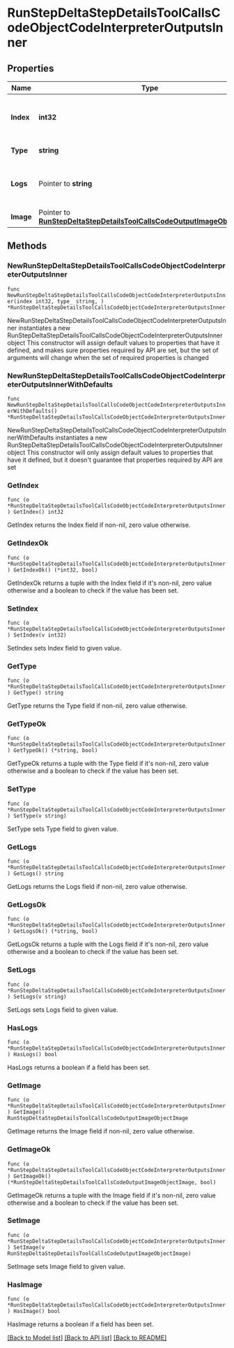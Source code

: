 # RunStepDeltaStepDetailsToolCallsCodeObjectCodeInterpreterOutputsInner

## Properties

Name | Type | Description | Notes
------------ | ------------- | ------------- | -------------
**Index** | **int32** | The index of the output in the outputs array. | 
**Type** | **string** | Always &#x60;logs&#x60;. | 
**Logs** | Pointer to **string** | The text output from the Code Interpreter tool call. | [optional] 
**Image** | Pointer to [**RunStepDeltaStepDetailsToolCallsCodeOutputImageObjectImage**](RunStepDeltaStepDetailsToolCallsCodeOutputImageObjectImage.md) |  | [optional] 

## Methods

### NewRunStepDeltaStepDetailsToolCallsCodeObjectCodeInterpreterOutputsInner

`func NewRunStepDeltaStepDetailsToolCallsCodeObjectCodeInterpreterOutputsInner(index int32, type_ string, ) *RunStepDeltaStepDetailsToolCallsCodeObjectCodeInterpreterOutputsInner`

NewRunStepDeltaStepDetailsToolCallsCodeObjectCodeInterpreterOutputsInner instantiates a new RunStepDeltaStepDetailsToolCallsCodeObjectCodeInterpreterOutputsInner object
This constructor will assign default values to properties that have it defined,
and makes sure properties required by API are set, but the set of arguments
will change when the set of required properties is changed

### NewRunStepDeltaStepDetailsToolCallsCodeObjectCodeInterpreterOutputsInnerWithDefaults

`func NewRunStepDeltaStepDetailsToolCallsCodeObjectCodeInterpreterOutputsInnerWithDefaults() *RunStepDeltaStepDetailsToolCallsCodeObjectCodeInterpreterOutputsInner`

NewRunStepDeltaStepDetailsToolCallsCodeObjectCodeInterpreterOutputsInnerWithDefaults instantiates a new RunStepDeltaStepDetailsToolCallsCodeObjectCodeInterpreterOutputsInner object
This constructor will only assign default values to properties that have it defined,
but it doesn't guarantee that properties required by API are set

### GetIndex

`func (o *RunStepDeltaStepDetailsToolCallsCodeObjectCodeInterpreterOutputsInner) GetIndex() int32`

GetIndex returns the Index field if non-nil, zero value otherwise.

### GetIndexOk

`func (o *RunStepDeltaStepDetailsToolCallsCodeObjectCodeInterpreterOutputsInner) GetIndexOk() (*int32, bool)`

GetIndexOk returns a tuple with the Index field if it's non-nil, zero value otherwise
and a boolean to check if the value has been set.

### SetIndex

`func (o *RunStepDeltaStepDetailsToolCallsCodeObjectCodeInterpreterOutputsInner) SetIndex(v int32)`

SetIndex sets Index field to given value.


### GetType

`func (o *RunStepDeltaStepDetailsToolCallsCodeObjectCodeInterpreterOutputsInner) GetType() string`

GetType returns the Type field if non-nil, zero value otherwise.

### GetTypeOk

`func (o *RunStepDeltaStepDetailsToolCallsCodeObjectCodeInterpreterOutputsInner) GetTypeOk() (*string, bool)`

GetTypeOk returns a tuple with the Type field if it's non-nil, zero value otherwise
and a boolean to check if the value has been set.

### SetType

`func (o *RunStepDeltaStepDetailsToolCallsCodeObjectCodeInterpreterOutputsInner) SetType(v string)`

SetType sets Type field to given value.


### GetLogs

`func (o *RunStepDeltaStepDetailsToolCallsCodeObjectCodeInterpreterOutputsInner) GetLogs() string`

GetLogs returns the Logs field if non-nil, zero value otherwise.

### GetLogsOk

`func (o *RunStepDeltaStepDetailsToolCallsCodeObjectCodeInterpreterOutputsInner) GetLogsOk() (*string, bool)`

GetLogsOk returns a tuple with the Logs field if it's non-nil, zero value otherwise
and a boolean to check if the value has been set.

### SetLogs

`func (o *RunStepDeltaStepDetailsToolCallsCodeObjectCodeInterpreterOutputsInner) SetLogs(v string)`

SetLogs sets Logs field to given value.

### HasLogs

`func (o *RunStepDeltaStepDetailsToolCallsCodeObjectCodeInterpreterOutputsInner) HasLogs() bool`

HasLogs returns a boolean if a field has been set.

### GetImage

`func (o *RunStepDeltaStepDetailsToolCallsCodeObjectCodeInterpreterOutputsInner) GetImage() RunStepDeltaStepDetailsToolCallsCodeOutputImageObjectImage`

GetImage returns the Image field if non-nil, zero value otherwise.

### GetImageOk

`func (o *RunStepDeltaStepDetailsToolCallsCodeObjectCodeInterpreterOutputsInner) GetImageOk() (*RunStepDeltaStepDetailsToolCallsCodeOutputImageObjectImage, bool)`

GetImageOk returns a tuple with the Image field if it's non-nil, zero value otherwise
and a boolean to check if the value has been set.

### SetImage

`func (o *RunStepDeltaStepDetailsToolCallsCodeObjectCodeInterpreterOutputsInner) SetImage(v RunStepDeltaStepDetailsToolCallsCodeOutputImageObjectImage)`

SetImage sets Image field to given value.

### HasImage

`func (o *RunStepDeltaStepDetailsToolCallsCodeObjectCodeInterpreterOutputsInner) HasImage() bool`

HasImage returns a boolean if a field has been set.


[[Back to Model list]](../README.md#documentation-for-models) [[Back to API list]](../README.md#documentation-for-api-endpoints) [[Back to README]](../README.md)


